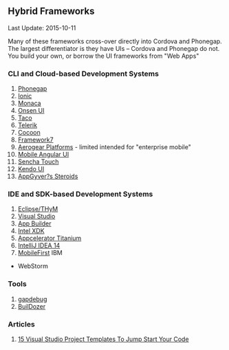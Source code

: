 ## Hybrid Frameworks ##
Last Update: 2015-10-11

Many of these frameworks cross-over directly into Cordova and Phonegap. The largest differentiator is they have UIs &ndash; Cordova and Phonegap do not. You build your own, or borrow the UI frameworks from "Web Apps"


### CLI and Cloud-based Development Systems ###

1. [Phonegap](http://phonegap.com/)
2. [Ionic](http://ionicframework.com/)
3. [Monaca](https://monaca.io/)
4. [Onsen UI](http://onsen.io/)
5. [Taco](http://taco.tools/)
6. [Telerik](http://www.telerik.com/)
7. [Cocoon](http://cocoon.io/)
8. [Framework7](http://www.idangero.us/framework7/)
9. [Aerogear Platforms](https://aerogear.org/cordova/) - limited intended for "enterprise mobile"
10. [Mobile Angular UI](http://mobileangularui.com/)
11. [Sencha Touch](http://www.sencha.com/products/touch/)
12. [Kendo UI](http://www.telerik.com/kendo-ui)
13. [AppGyver?s Steroids](http://www.appgyver.com/steroids)


### IDE and SDK-based Development Systems ###

1. [Eclipse/THyM](https://www.eclipse.org/thym/)
2. [Visual Studio](http://aka.ms/cordova)
3. [App Builder](http://www.getappbuilder.com/)
4. [Intel XDK](https://software.intel.com/intel-xdk)
5. [Appcelerator Titanium](http://www.appcelerator.com/titanium/)
6. [IntelliJ IDEA 14](http://blog.jetbrains.com/idea/2014/09/developer-tools-for-phonegap-cordova-and-ionic-in-intellij-idea-14/)
7. [MobileFirst](https://developer.ibm.com/mobilefirstplatform/documentation/getting-started-6-3/adding-native-functionality/apache-cordova-overview/) IBM

* WebStorm

### Tools ###

1. [gapdebug](https://www.genuitec.com/products/gapdebug/)
2. [BuilDozer](https://buildozer.io/)

### Articles ###
1. [15 Visual Studio Project Templates To Jump Start Your Code](https://visualstudiomagazine.com/articles/2015/08/01/15-visual-studio-project-templates.aspx)


